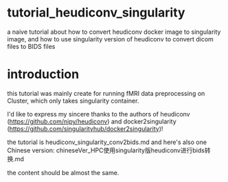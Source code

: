 # tutorial_heudiconv_singularity
a naive tutorial about how to convert heudiconv docker image to singularity image, and how to use singularity version of heudiconv to convert dicom files to BIDS files

# introduction
this tutorial was mainly create for running fMRI data preprocessing on Cluster, which only takes singularity container. 

I'd like to express my sincere thanks to the authors of heudiconv (https://github.com/nipy/heudiconv) and docker2singularity (https://github.com/singularityhub/docker2singularity)! 


the tutorial is heudiconv_singularity_conv2bids.md
and here's also one Chinese version: chineseVer_HPC使用singularity版heudiconv进行bids转换.md

the content should be almost the same. 
